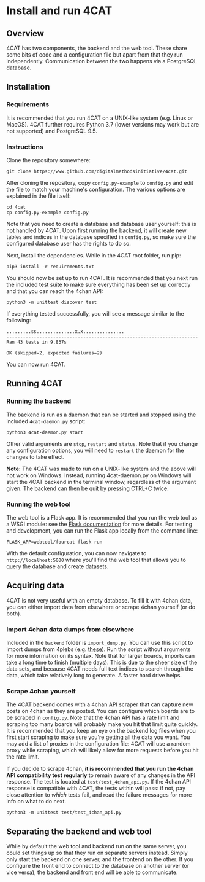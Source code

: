 # Install and run 4CAT

## Overview
4CAT has two components, the backend and the web tool. These share some bits
of code and a configuration file but apart from that they run independently.
Communication between the two happens via a PostgreSQL database.


## Installation
### Requirements
It is recommended that you run 4CAT on a UNIX-like system (e.g. Linux or
MacOS). 4CAT further requires Python 3.7 (lower versions may work but are not
supported) and PostgreSQL 9.5.

### Instructions
Clone the repository somewhere:

```
git clone https://www.github.com/digitalmethodsinitiative/4cat.git
```

After cloning the repository, copy `config.py-example` to `config.py` and edit
the file to match your machine's configuration. The various options are
explained in the file itself:

```
cd 4cat
cp config.py-example config.py
```

Note that you need to create a database and database user yourself: this is
not handled by 4CAT. Upon first running the backend, it will create new tables
and indices in the database specified in `config.py`, so make sure the
configured database user has the rights to do so.

Next, install the dependencies. While in the 4CAT root folder, run pip:

```
pip3 install -r requirements.txt
```

You should now be set up to run 4CAT. It is recommended that you next run the
included test suite to make sure everything has been set up correctly and that
you can reach the 4chan API:

```
python3 -m unittest discover test
```

If everything tested successfully, you will see a message similar to the 
following:

```
.........ss..............x.x...............
----------------------------------------------------------------------
Ran 43 tests in 9.837s

OK (skipped=2, expected failures=2)
```

You can now run 4CAT.

## Running 4CAT
### Running the backend
The backend is run as a daemon that can be started and stopped using the
included `4cat-daemon.py` script:

```
python3 4cat-daemon.py start
```

Other valid arguments are `stop`, `restart` and `status`. Note that if you
change any configuration options, you will need to `restart` the daemon for the
changes to take effect.

**Note:** The 4CAT was made to run on a UNIX-like system and the above will not 
work on Windows. Instead, running 4cat-daemon.py on Windows will start the 
4CAT backend in the terminal window, regardless of the argument given. The 
backend can then be quit by pressing CTRL+C twice.

### Running the web tool
The web tool is a Flask app. It is recommended that you run the web tool as a
WSGI module: see the [Flask documentation](http://flask.pocoo.org/docs/1.0/deploying/) 
for more details. For testing and development, you can run the Flask app 
locally from the command line:

```
FLASK_APP=webtool/fourcat flask run
```

With the default configuration, you can now navigate to 
`http://localhost:5000` where you'll find the web tool that allows you to query
the database and create datasets.

## Acquiring data
4CAT is not very useful with an empty database. To fill it with 4chan data,
you can either import data from elsewhere or scrape 4chan yourself (or do 
both).

### Import 4chan data dumps from elsewhere
Included in the `backend` folder is `import_dump.py`. You can use this script
to import dumps from 4plebs (e.g. 
[these](https://archive.org/details/4plebs-org-data-dump-2018-01)). Run the
script without arguments for more information on its syntax. Note that for
larger boards, imports can take a long time to finish (multiple days). This is
due to the sheer size of the data sets, and because 4CAT needs full text 
indices to search through the data, which take relatively long to generate. A
faster hard drive helps.

### Scrape 4chan yourself
The 4CAT backend comes with a 4chan API scraper that can capture new posts
on 4chan as they are posted. You can configure which boards are to be scraped
in `config.py`. Note that the 4chan API has a rate limit and scraping too many
boards will probably make you hit that limit quite quickly. It is recommended
that you keep an eye on the backend log files when you first start scraping to
make sure you're getting all the data you want. You may add a list of proxies
in the configuration file: 4CAT will use a random proxy while scraping, which
will likely allow for more requests before you hit the rate limit.

If you decide to scrape 4chan, **it is recommended that you run the 4chan API
compatibility test regularly** to remain aware of any changes in the API
response. The test is located at `test/test_4chan_api.py`. If the 4chan API
response is compatible with 4CAT, the tests within will pass: if not, pay close
attention to *which* tests fail, and read the failure messages for more info
on what to do next.

```
python3 -m unittest test/test_4chan_api.py
```

## Separating the backend and web tool
While by default the web tool and backend run on the same server, you could set
things up so that they run on separate servers instead. Simply only start the 
backend on one server, and the frontend on the other. If you configure the
front end to connect to the database on another server (or vice versa), the 
backend and front end will be able to communicate.
